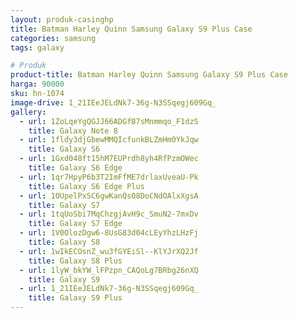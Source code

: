 ```yaml
---
layout: produk-casinghp
title: Batman Harley Quinn Samsung Galaxy S9 Plus Case
categories: samsung
tags: galaxy

# Produk
product-title: Batman Harley Quinn Samsung Galaxy S9 Plus Case
harga: 90000
sku: hn-1074
image-drive: 1_21IEeJELdNk7-36g-N3SSqegj609Gq_
gallery:
  - url: 1ZoLqeYgQGJJ66ADGfB7sMnmmqo_F1dzS
    title: Galaxy Note 8
  - url: 1fldy3djGbewMMQIcfunkBLZmHm0YkJqw
    title: Galaxy S6
  - url: 1Gxd048ft15hM7EUPrdh8yh4RfPzmOWec
    title: Galaxy S6 Edge
  - url: 1qr7HpyP6b3T2ImFfME7drlaxUveaU-Pk
    title: Galaxy S6 Edge Plus
  - url: 1OUpelPxSC6gwKanQs08DoCNdOAlxXgsA
    title: Galaxy S7
  - url: 1tqUoSbi7MqChzgjAvH9c_SmuN2-7mxDv
    title: Galaxy S7 Edge
  - url: 1V0OlozDgw6-8UsG83d04cLEyYhzLHzFj
    title: Galaxy S8
  - url: 1wIkECOsnZ_wu3fGYEiSl--KlYJrXQ2Jf
    title: Galaxy S8 Plus
  - url: 1lyW_bkYW_lFPzpn_CAQoLg7BRbg26nXQ
    title: Galaxy S9
  - url: 1_21IEeJELdNk7-36g-N3SSqegj609Gq_
    title: Galaxy S9 Plus
---
```

